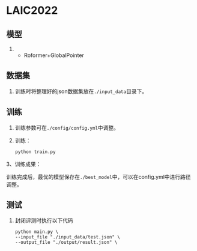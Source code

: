 # LAIC2022



## 模型

1. + Roformer+GlobalPointer

## 数据集

1. 训练时将整理好的json数据集放在`./input_data`目录下。



## 训练

1. 训练参数可在`./config/config.yml`中调整。

2. 训练：

   ```python
   python train.py
   ```

3、训练成果：

训练完成后，最优的模型保存在`./best_model`中，可以在config.yml中进行路径调整。

## 测试

1. 封闭评测时执行以下代码

   ```
   python main.py \
   --input_file "./input_data/test.json" \
   --output_file "./output/result.json" \
   ```